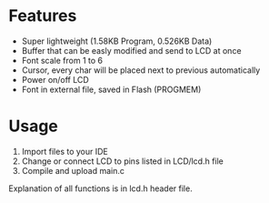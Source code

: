 # Features

 - Super lightweight (1.58KB Program, 0.526KB Data)
 - Buffer that can be easly modified and send to LCD at once
 - Font scale from 1 to 6
 - Cursor, every char will be placed next to previous automatically
 - Power on/off LCD
 - Font in external file, saved in Flash (PROGMEM)

# Usage

 1. Import files to your IDE
 2. Change or connect LCD to pins listed in LCD/lcd.h file
 3. Compile and upload main.c

Explanation of all functions is in lcd.h header file.